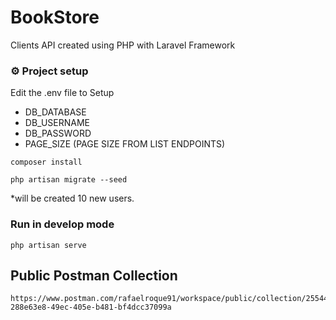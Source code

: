 # BookStore

Clients API created using PHP with Laravel Framework

### ⚙️ Project setup

Edit the .env file to Setup 
- 	DB_DATABASE
- 	DB_USERNAME
- 	DB_PASSWORD
-   PAGE_SIZE (PAGE SIZE FROM LIST ENDPOINTS)

```
composer install
```

```
php artisan migrate --seed
```

*will be created 10 new users.

### Run in develop mode

```
php artisan serve
```

## Public Postman Collection
``` 
https://www.postman.com/rafaelroque91/workspace/public/collection/25544412-288e63e8-49ec-405e-b481-bf4dcc37099a
```

